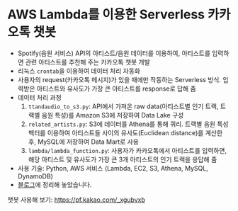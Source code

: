 # AWS Lambda를 이용한 Serverless 카카오톡 챗봇
- Spotify(음원 서비스) API의 아티스트/음원 데이터를 이용하여, 아티스트를 입력하면 관련 아티스트를 추천해 주는 카카오톡 챗봇 개발
- 리눅스 `crontab`을 이용하여 데이터 처리 자동화
- 사용자의 request(카카오톡 메시지)가 있을 때에만 작동하는 Serverless 방식. 입력받은 아티스트와 유사도가 가장 큰 아티스트를 response로 답해 줌
- 데이터 처리 과정
  1. `ttandaudio_to_s3.py`: API에서 가져온 raw data(아티스트별 인기 트랙, 트랙별 음원 특성)를 Amazon S3에 저장하여 Data Lake 구성
  2. `related_artists.py`: S3에 데이터를 Athena를 통해 쿼리. 트랙별 음원 특성 벡터를 이용하여 아티스트들 사이의 유사도(Euclidean distance)를 계산한 후, MySQL에 저장하여 Data Mart로 사용
  3. `lambda/lambda_function.py`: 사용자가 카카오톡에서 아티스트를 입력하면, 해당 아티스트 및 유사도가 가장 큰 3개 아티스트의 인기 트랙을 응답해 줌
- 사용 기술: Python, AWS 서비스 (Lambda, EC2, S3, Athena, MySQL, DynamoDB)
- [블로그](https://sulmasulma.github.io/data/2020/06/03/kakaotalk-chatbot.html)에 정리해 놓았습니다. 

챗봇 사용해 보기: https://pf.kakao.com/_xgubvxb

